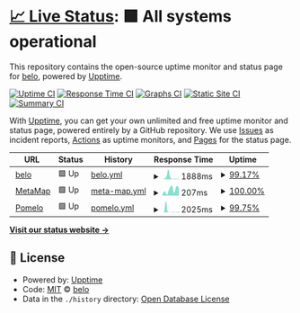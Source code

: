 # [📈 Live Status](https://demo.upptime.js.org): <!--live status--> **🟩 All systems operational**

This repository contains the open-source uptime monitor and status page for [belo](https://belo.app), powered by [Upptime](https://github.com/upptime/upptime).

[![Uptime CI](https://github.com/belo-app/status/workflows/Uptime%20CI/badge.svg)](https://github.com/belo-app/status/actions?query=workflow%3A%22Uptime+CI%22)
[![Response Time CI](https://github.com/belo-app/status/workflows/Response%20Time%20CI/badge.svg)](https://github.com/belo-app/status/actions?query=workflow%3A%22Response+Time+CI%22)
[![Graphs CI](https://github.com/belo-app/status/workflows/Graphs%20CI/badge.svg)](https://github.com/belo-app/status/actions?query=workflow%3A%22Graphs+CI%22)
[![Static Site CI](https://github.com/belo-app/status/workflows/Static%20Site%20CI/badge.svg)](https://github.com/belo-app/status/actions?query=workflow%3A%22Static+Site+CI%22)
[![Summary CI](https://github.com/belo-app/status/workflows/Summary%20CI/badge.svg)](https://github.com/belo-app/status/actions?query=workflow%3A%22Summary+CI%22)

With [Upptime](https://upptime.js.org), you can get your own unlimited and free uptime monitor and status page, powered entirely by a GitHub repository. We use [Issues](https://github.com/belo-app/status/issues) as incident reports, [Actions](https://github.com/belo-app/status/actions) as uptime monitors, and [Pages](https://demo.upptime.js.org) for the status page.

<!--start: status pages-->
<!-- This summary is generated by Upptime (https://github.com/upptime/upptime) -->
<!-- Do not edit this manually, your changes will be overwritten -->
<!-- prettier-ignore -->
| URL | Status | History | Response Time | Uptime |
| --- | ------ | ------- | ------------- | ------ |
| <img alt="" src="https://favicons.githubusercontent.com/api.belo.app" height="13"> [belo](https://api.belo.app/health) | 🟩 Up | [belo.yml](https://github.com/belo-app/status/commits/HEAD/history/belo.yml) | <details><summary><img alt="Response time graph" src="./graphs/belo/response-time-week.png" height="20"> 1888ms</summary><br><a href="https://status.belo.app/history/belo"><img alt="Response time 697" src="https://img.shields.io/endpoint?url=https%3A%2F%2Fraw.githubusercontent.com%2Fbelo-app%2Fstatus%2FHEAD%2Fapi%2Fbelo%2Fresponse-time.json"></a><br><a href="https://status.belo.app/history/belo"><img alt="24-hour response time 304" src="https://img.shields.io/endpoint?url=https%3A%2F%2Fraw.githubusercontent.com%2Fbelo-app%2Fstatus%2FHEAD%2Fapi%2Fbelo%2Fresponse-time-day.json"></a><br><a href="https://status.belo.app/history/belo"><img alt="7-day response time 1888" src="https://img.shields.io/endpoint?url=https%3A%2F%2Fraw.githubusercontent.com%2Fbelo-app%2Fstatus%2FHEAD%2Fapi%2Fbelo%2Fresponse-time-week.json"></a><br><a href="https://status.belo.app/history/belo"><img alt="30-day response time 909" src="https://img.shields.io/endpoint?url=https%3A%2F%2Fraw.githubusercontent.com%2Fbelo-app%2Fstatus%2FHEAD%2Fapi%2Fbelo%2Fresponse-time-month.json"></a><br><a href="https://status.belo.app/history/belo"><img alt="1-year response time 697" src="https://img.shields.io/endpoint?url=https%3A%2F%2Fraw.githubusercontent.com%2Fbelo-app%2Fstatus%2FHEAD%2Fapi%2Fbelo%2Fresponse-time-year.json"></a></details> | <details><summary><a href="https://status.belo.app/history/belo">99.17%</a></summary><a href="https://status.belo.app/history/belo"><img alt="All-time uptime 99.77%" src="https://img.shields.io/endpoint?url=https%3A%2F%2Fraw.githubusercontent.com%2Fbelo-app%2Fstatus%2FHEAD%2Fapi%2Fbelo%2Fuptime.json"></a><br><a href="https://status.belo.app/history/belo"><img alt="24-hour uptime 100.00%" src="https://img.shields.io/endpoint?url=https%3A%2F%2Fraw.githubusercontent.com%2Fbelo-app%2Fstatus%2FHEAD%2Fapi%2Fbelo%2Fuptime-day.json"></a><br><a href="https://status.belo.app/history/belo"><img alt="7-day uptime 99.17%" src="https://img.shields.io/endpoint?url=https%3A%2F%2Fraw.githubusercontent.com%2Fbelo-app%2Fstatus%2FHEAD%2Fapi%2Fbelo%2Fuptime-week.json"></a><br><a href="https://status.belo.app/history/belo"><img alt="30-day uptime 99.55%" src="https://img.shields.io/endpoint?url=https%3A%2F%2Fraw.githubusercontent.com%2Fbelo-app%2Fstatus%2FHEAD%2Fapi%2Fbelo%2Fuptime-month.json"></a><br><a href="https://status.belo.app/history/belo"><img alt="1-year uptime 99.77%" src="https://img.shields.io/endpoint?url=https%3A%2F%2Fraw.githubusercontent.com%2Fbelo-app%2Fstatus%2FHEAD%2Fapi%2Fbelo%2Fuptime-year.json"></a></details>
| <img alt="" src="https://favicons.githubusercontent.com/api.getmati.com" height="13"> [MetaMap](https://api.getmati.com/health) | 🟩 Up | [meta-map.yml](https://github.com/belo-app/status/commits/HEAD/history/meta-map.yml) | <details><summary><img alt="Response time graph" src="./graphs/meta-map/response-time-week.png" height="20"> 207ms</summary><br><a href="https://status.belo.app/history/meta-map"><img alt="Response time 168" src="https://img.shields.io/endpoint?url=https%3A%2F%2Fraw.githubusercontent.com%2Fbelo-app%2Fstatus%2FHEAD%2Fapi%2Fmeta-map%2Fresponse-time.json"></a><br><a href="https://status.belo.app/history/meta-map"><img alt="24-hour response time 272" src="https://img.shields.io/endpoint?url=https%3A%2F%2Fraw.githubusercontent.com%2Fbelo-app%2Fstatus%2FHEAD%2Fapi%2Fmeta-map%2Fresponse-time-day.json"></a><br><a href="https://status.belo.app/history/meta-map"><img alt="7-day response time 207" src="https://img.shields.io/endpoint?url=https%3A%2F%2Fraw.githubusercontent.com%2Fbelo-app%2Fstatus%2FHEAD%2Fapi%2Fmeta-map%2Fresponse-time-week.json"></a><br><a href="https://status.belo.app/history/meta-map"><img alt="30-day response time 192" src="https://img.shields.io/endpoint?url=https%3A%2F%2Fraw.githubusercontent.com%2Fbelo-app%2Fstatus%2FHEAD%2Fapi%2Fmeta-map%2Fresponse-time-month.json"></a><br><a href="https://status.belo.app/history/meta-map"><img alt="1-year response time 168" src="https://img.shields.io/endpoint?url=https%3A%2F%2Fraw.githubusercontent.com%2Fbelo-app%2Fstatus%2FHEAD%2Fapi%2Fmeta-map%2Fresponse-time-year.json"></a></details> | <details><summary><a href="https://status.belo.app/history/meta-map">100.00%</a></summary><a href="https://status.belo.app/history/meta-map"><img alt="All-time uptime 99.98%" src="https://img.shields.io/endpoint?url=https%3A%2F%2Fraw.githubusercontent.com%2Fbelo-app%2Fstatus%2FHEAD%2Fapi%2Fmeta-map%2Fuptime.json"></a><br><a href="https://status.belo.app/history/meta-map"><img alt="24-hour uptime 100.00%" src="https://img.shields.io/endpoint?url=https%3A%2F%2Fraw.githubusercontent.com%2Fbelo-app%2Fstatus%2FHEAD%2Fapi%2Fmeta-map%2Fuptime-day.json"></a><br><a href="https://status.belo.app/history/meta-map"><img alt="7-day uptime 100.00%" src="https://img.shields.io/endpoint?url=https%3A%2F%2Fraw.githubusercontent.com%2Fbelo-app%2Fstatus%2FHEAD%2Fapi%2Fmeta-map%2Fuptime-week.json"></a><br><a href="https://status.belo.app/history/meta-map"><img alt="30-day uptime 99.94%" src="https://img.shields.io/endpoint?url=https%3A%2F%2Fraw.githubusercontent.com%2Fbelo-app%2Fstatus%2FHEAD%2Fapi%2Fmeta-map%2Fuptime-month.json"></a><br><a href="https://status.belo.app/history/meta-map"><img alt="1-year uptime 99.98%" src="https://img.shields.io/endpoint?url=https%3A%2F%2Fraw.githubusercontent.com%2Fbelo-app%2Fstatus%2FHEAD%2Fapi%2Fmeta-map%2Fuptime-year.json"></a></details>
| <img alt="" src="https://favicons.githubusercontent.com/api.pomelo.la" height="13"> [Pomelo](https://api.pomelo.la/ping) | 🟩 Up | [pomelo.yml](https://github.com/belo-app/status/commits/HEAD/history/pomelo.yml) | <details><summary><img alt="Response time graph" src="./graphs/pomelo/response-time-week.png" height="20"> 2025ms</summary><br><a href="https://status.belo.app/history/pomelo"><img alt="Response time 365" src="https://img.shields.io/endpoint?url=https%3A%2F%2Fraw.githubusercontent.com%2Fbelo-app%2Fstatus%2FHEAD%2Fapi%2Fpomelo%2Fresponse-time.json"></a><br><a href="https://status.belo.app/history/pomelo"><img alt="24-hour response time 895" src="https://img.shields.io/endpoint?url=https%3A%2F%2Fraw.githubusercontent.com%2Fbelo-app%2Fstatus%2FHEAD%2Fapi%2Fpomelo%2Fresponse-time-day.json"></a><br><a href="https://status.belo.app/history/pomelo"><img alt="7-day response time 2025" src="https://img.shields.io/endpoint?url=https%3A%2F%2Fraw.githubusercontent.com%2Fbelo-app%2Fstatus%2FHEAD%2Fapi%2Fpomelo%2Fresponse-time-week.json"></a><br><a href="https://status.belo.app/history/pomelo"><img alt="30-day response time 652" src="https://img.shields.io/endpoint?url=https%3A%2F%2Fraw.githubusercontent.com%2Fbelo-app%2Fstatus%2FHEAD%2Fapi%2Fpomelo%2Fresponse-time-month.json"></a><br><a href="https://status.belo.app/history/pomelo"><img alt="1-year response time 365" src="https://img.shields.io/endpoint?url=https%3A%2F%2Fraw.githubusercontent.com%2Fbelo-app%2Fstatus%2FHEAD%2Fapi%2Fpomelo%2Fresponse-time-year.json"></a></details> | <details><summary><a href="https://status.belo.app/history/pomelo">99.75%</a></summary><a href="https://status.belo.app/history/pomelo"><img alt="All-time uptime 99.98%" src="https://img.shields.io/endpoint?url=https%3A%2F%2Fraw.githubusercontent.com%2Fbelo-app%2Fstatus%2FHEAD%2Fapi%2Fpomelo%2Fuptime.json"></a><br><a href="https://status.belo.app/history/pomelo"><img alt="24-hour uptime 100.00%" src="https://img.shields.io/endpoint?url=https%3A%2F%2Fraw.githubusercontent.com%2Fbelo-app%2Fstatus%2FHEAD%2Fapi%2Fpomelo%2Fuptime-day.json"></a><br><a href="https://status.belo.app/history/pomelo"><img alt="7-day uptime 99.75%" src="https://img.shields.io/endpoint?url=https%3A%2F%2Fraw.githubusercontent.com%2Fbelo-app%2Fstatus%2FHEAD%2Fapi%2Fpomelo%2Fuptime-week.json"></a><br><a href="https://status.belo.app/history/pomelo"><img alt="30-day uptime 99.94%" src="https://img.shields.io/endpoint?url=https%3A%2F%2Fraw.githubusercontent.com%2Fbelo-app%2Fstatus%2FHEAD%2Fapi%2Fpomelo%2Fuptime-month.json"></a><br><a href="https://status.belo.app/history/pomelo"><img alt="1-year uptime 99.98%" src="https://img.shields.io/endpoint?url=https%3A%2F%2Fraw.githubusercontent.com%2Fbelo-app%2Fstatus%2FHEAD%2Fapi%2Fpomelo%2Fuptime-year.json"></a></details>

<!--end: status pages-->

[**Visit our status website →**](https://demo.upptime.js.org)

## 📄 License

- Powered by: [Upptime](https://github.com/upptime/upptime)
- Code: [MIT](./LICENSE) © [belo](https://belo.app)
- Data in the `./history` directory: [Open Database License](https://opendatacommons.org/licenses/odbl/1-0/)
